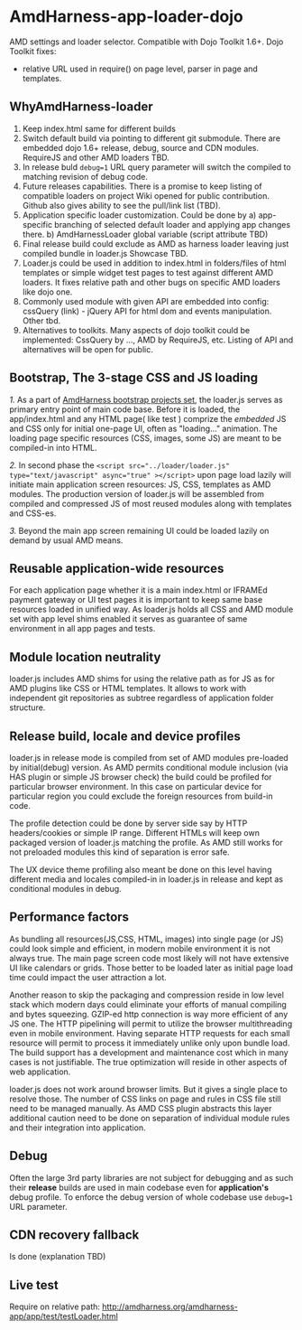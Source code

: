 AmdHarness-app-loader-dojo
==========================

AMD settings and loader selector. Compatible with Dojo Toolkit 1.6+.
Dojo Toolkit fixes:
- relative URL used in require() on page level, parser in page and templates.

WhyAmdHarness-loader
--------------------
1. Keep index.html same for different builds
2. Switch default build via pointing to different git submodule. There are embedded dojo 1.6+ release, debug, source and CDN modules. RequireJS and other  AMD loaders TBD.
3. In release buld ```debug=1``` URL query parameter will switch the compiled to matching revision of debug code.
4. Future releases capabilities. There is a promise to keep listing of compatible loaders on project Wiki opened for public contribution. Github also gives ability to see the pull/link list (TBD).
5. Application specific loader customization.  Could be done by a) app-specific branching of selected default loader and applying app changes there. b) AmdHarnessLoader global  variable (script attribute TBD)
6. Final release build could exclude as AMD as harness loader leaving just compiled bundle in loader.js Showcase TBD.
7. Loader.js could be used in addition to index.html in folders/files of html templates or simple widget test pages to test against different AMD loaders. It fixes relative path and other bugs on specific AMD loaders like dojo one.
8. Commonly used module with given API are embedded into config: cssQuery (link) - jQuery API for html dom and events manipulation. Other tbd.
9. Alternatives to toolkits. Many aspects of dojo toolkit could be implemented: CssQuery by ..., AMD by RequireJS, etc. Listing of API and alternatives will be open for public.

Bootstrap, The 3-stage CSS and JS loading 
-----------------------------------------
*1.* As a part of [AmdHarness bootstrap projects set](https://github.com/amdharness), the loader.js serves as primary entry point of main code base. Before it is loaded, the app/index.html and any HTML page( like test ) comprize the *embedded* JS and CSS only for initial one-page UI, often as "loading..." animation. The loading page specific resources (CSS, images, some JS) are meant to be compiled-in into HTML.

*2.* In second phase the ```<script src="../loader/loader.js" type="text/javascript" async="true" ></script>``` upon page load lazily will initiate main application screen resources: JS, CSS, templates as AMD modules. The production version of loader.js will be assembled from compiled and compressed JS of most reused modules along with templates and CSS-es.

*3.* Beyond the main app screen remaining UI could be loaded lazily on demand by usual AMD means.

Reusable application-wide resources 
-----------------------------------
For each application page whether it is a main index.html or IFRAMEd payment gateway or UI test pages it is important to keep same base resources loaded in unified way. As loader.js holds all CSS and AMD module set with app level shims enabled it serves as guarantee of same environment in all app pages and tests.  

Module location neutrality 
--------------------------
loader.js includes AMD shims for using the relative path as for JS as for AMD plugins like CSS or HTML templates. It allows to work with independent git repositories as subtree regardless of application folder structure.

Release build, locale and device profiles 
-----------------------------------------
loader.js in release mode is compiled from set of AMD modules pre-loaded by initial(debug) version.
As AMD permits conditional module inclusion (via HAS plugin or simple JS browser check) the build could be profiled for particular browser environment. In this case on particular device for particular region you could exclude the foreign resources from build-in code.

The profile detection could be done by server side say by HTTP headers/cookies or simple IP range. Different HTMLs will keep own packaged version of loader.js matching the profile. As AMD still works for not preloaded modules this kind of separation is error safe.

The UX device theme profiling also meant be done on this level having different media and locales compiled-in in loader.js in release and kept as conditional modules in debug.

Performance factors 
-------------------
As bundling all resources(JS,CSS, HTML, images) into single page (or JS) could look simple and efficient, in modern mobile environment it is not always true. The main page screen code most likely will not have extensive UI like calendars or grids. Those better to be loaded later as initial page load time could impact the user attraction a lot.

Another reason to skip the packaging and compression reside in low level stack which modern days could eliminate your efforts of manual compiling and bytes squeezing. GZIP-ed http connection is way more efficient of any JS one. The HTTP pipelining will permit to utilize the browser multithreading even in mobile environment. Having separate HTTP requests for each small resource will permit to process it immediately unlike only upon bundle load. The build support has a development and maintenance cost which in many cases is not justifiable. The true optimization will reside in other aspects of web application.

loader.js does not work around browser limits. But it gives a single place to resolve those.
The number of CSS links on page and rules in CSS file still need to be managed manually. As AMD CSS plugin abstracts this layer additional caution need to be done on separation of individual module rules and their integration into application.

Debug 
-----
Often the large 3rd party libraries are not subject for debugging and as such their **release** builds are used in main codebase even for **application's** debug profile. To enforce the debug version of whole codebase use ```debug=1``` URL parameter.

CDN recovery fallback
---------------------
Is done (explanation TBD)

Live test
---------
Require on relative path:
http://amdharness.org/amdharness-app/app/test/testLoader.html




